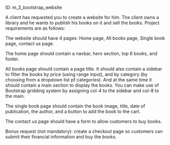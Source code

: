 ID: m_3_bootstrap_website

A client has requested you to create a website for him. The client owns a library and he wants to publish his books on it and sell the books. Project requirements are as follows:

The website should have 4 pages: Home page, All books page, Single book page, contact us page.

The home page should contain a navbar, hero section, top 6 books, and footer.

All books page should contain a page title. It should also contain a sidebar to filter the books by price (using range input), and by category (by choosing from a dropdown list pf categories). And at the same time it should contain a main section to display the books. You can make use of Bootstrap gridding system by assigning col-4 to the sidebar and col-8 to the main.

The single book page should contain the book image, title, date of publication, the author, and a button to add the book to the cart.

The contact us page should have a form to allow customers to buy books.

Bonus request (not mandatory): create a checkout page so customers can submit their financial information and buy the books.